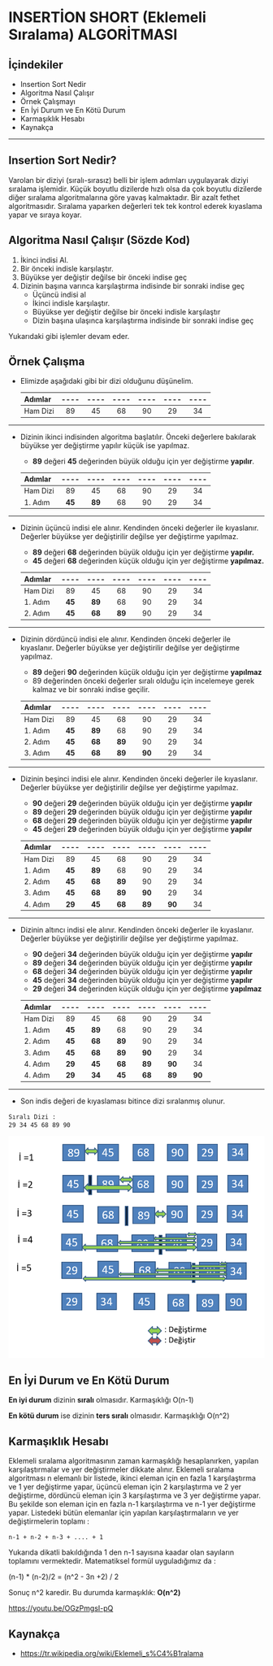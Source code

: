 # INSERTİON SHORT (Eklemeli Sıralama) ALGORİTMASI

## İçindekiler 
- Insertion Sort Nedir
- Algoritma Nasıl Çalışır
- Örnek Çalışmayı 
- En İyi Durum ve En Kötü Durum
- Karmaşıklık Hesabı 
- Kaynakça
---

 ## Insertion Sort Nedir?

Varolan bir diziyi (sıralı-sırasız) belli bir işlem adımları uygulayarak diziyi sıralama işlemidir. Küçük boyutlu dizilerde hızlı olsa da çok boyutlu dizilerde diğer sıralama algoritmalarına göre yavaş kalmaktadır. Bir azalt fethet algoritmasıdır. Sıralama yaparken değerleri tek tek kontrol ederek kıyaslama yapar ve sıraya koyar. 


 ## Algoritma Nasıl Çalışır (Sözde Kod)

1. İkinci indisi Al.
2. Bir önceki indisle karşılaştır. 
3. Büyükse yer değiştir değilse bir önceki indise geç
4. Dizinin başına varınca karşılaştırma indisinde bir sonraki indise geç
    * Üçüncü indisi al
    * İkinci indisle karşılaştır. 
    * Büyükse yer değiştir değilse bir önceki indisle karşılaştır
    * Dizin başına ulaşınca karşılaştırma indisinde bir sonraki indise geç

Yukarıdaki gibi işlemler devam eder. 

 ## Örnek Çalışma


* Elimizde aşağıdaki gibi bir dizi olduğunu düşünelim. 

    | Adımlar   |   ----    |   ----    |   ----    |   ----    |   ----    |   ----    |
    | :---      |   :----:  |   :----:  |   :----:  |   :----:  |   :----:  |   :----:  |
    | Ham Dizi   |   89   |   45   |   68   |   90   |   29   |   34   |

---

* Dizinin ikinci indisinden algoritma başlatılır. Önceki değerlere bakılarak büyükse yer değiştirme yapılır küçük ise  yapılmaz. 

    *   **89** değeri **45** değerinden büyük olduğu için yer değiştirme **yapılır**.

    | Adımlar   |   ----    |   ----    |   ----    |   ----    |   ----    |   ----    |
    | :---      |   :----:  |   :----:  |   :----:  |   :----:  |   :----:  |   :----:  |
    | Ham Dizi   |   89   |   45   |   68   |   90   |   29   |   34   |
    | 1. Adım   |   **45**   |   **89**   |   68   |   90   |   29   |   34   |

---

* Dizinin üçüncü indisi ele alınır. Kendinden önceki değerler ile kıyaslanır. Değerler büyükse yer değiştirilir değilse yer değiştirme yapılmaz. 
    * **89** değeri **68** değerinden büyük olduğu için yer değiştirme **yapılır.** 
    * **45** değeri **68** değerinden küçük olduğu için yer değiştirme **yapılmaz.** 

    | Adımlar   |   ----    |   ----    |   ----    |   ----    |   ----    |   ----    |
    | :---      |   :----:  |   :----:  |   :----:  |   :----:  |   :----:  |   :----:  |
    | Ham Dizi   |   89   |   45   |   68   |   90   |   29   |   34   |
    | 1. Adım   |   **45**   |   **89**   |   68   |   90   |   29   |   34   |
    | 2. Adım   |   **45**   |   **68**   |   **89**   |   90   |   29   |   34   |

---

* Dizinin dördüncü indisi ele alınır. Kendinden önceki değerler ile kıyaslanır. Değerler büyükse yer değiştirilir değilse yer değiştirme yapılmaz. 
    * **89** değeri **90** değerinden küçük olduğu için yer değiştirme **yapılmaz**
    * 89 değerinden önceki değerler sıralı olduğu için incelemeye gerek kalmaz ve bir sonraki indise geçilir.

    | Adımlar   |   ----    |   ----    |   ----    |   ----    |   ----    |   ----    |
    | :---      |   :----:  |   :----:  |   :----:  |   :----:  |   :----:  |   :----:  |
    | Ham Dizi   |   89   |   45   |   68   |   90   |   29   |   34   |
    | 1. Adım   |   **45**   |   **89**   |   68   |   90   |   29   |   34   |
    | 2. Adım   |   **45**   |   **68**   |   **89**   |   90   |   29   |   34   |
    | 3. Adım   |   **45**   |   **68**   |   **89**   |   **90**   |   29   |   34   |
---
    
    
* Dizinin beşinci indisi ele alınır. Kendinden önceki değerler ile kıyaslanır. Değerler büyükse yer değiştirilir değilse yer değiştirme yapılmaz. 
    * **90** değeri **29** değerinden büyük olduğu için yer değiştirme **yapılır**
    * **89** değeri **29** değerinden büyük olduğu için yer değiştirme **yapılır**
    * **68** değeri **29** değerinden büyük olduğu için yer değiştirme **yapılır**
    * **45** değeri **29** değerinden büyük olduğu için yer değiştirme **yapılır**

    | Adımlar   |   ----    |   ----    |   ----    |   ----    |   ----    |   ----    |
    | :---      |   :----:  |   :----:  |   :----:  |   :----:  |   :----:  |   :----:  |
    | Ham Dizi   |   89   |   45   |   68   |   90   |   29   |   34   |
    | 1. Adım   |   **45**   |   **89**   |   68   |   90   |   29   |   34   |
    | 2. Adım   |   **45**   |   **68**   |   **89**   |   90   |   29   |   34   |
    | 3. Adım   |   **45**   |   **68**   |   **89**   |   **90**   |   29   |   34   |
    | 4. Adım   |   **29**   |   **45**   |   **68**   |   **89**   |   **90**   |   34   |
---

* Dizinin altıncı indisi ele alınır. Kendinden önceki değerler ile kıyaslanır. Değerler büyükse yer değiştirilir değilse yer değiştirme yapılmaz. 
    * **90** değeri **34** değerinden büyük olduğu için yer değiştirme **yapılır**
    * **89** değeri **34** değerinden büyük olduğu için yer değiştirme **yapılır**
    * **68** değeri **34** değerinden büyük olduğu için yer değiştirme **yapılır**
    * **45** değeri **34** değerinden büyük olduğu için yer değiştirme **yapılır**
    * **29** değeri **34** değerinden küçük olduğu için yer değiştirme **yapılmaz**

    | Adımlar   |   ----    |   ----    |   ----    |   ----    |   ----    |   ----    |
    | :---      |   :----:  |   :----:  |   :----:  |   :----:  |   :----:  |   :----:  |
    | Ham Dizi   |   89   |   45   |   68   |   90   |   29   |   34   |
    | 1. Adım   |   **45**   |   **89**   |   68   |   90   |   29   |   34   |
    | 2. Adım   |   **45**   |   **68**   |   **89**   |   90   |   29   |   34   |
    | 3. Adım   |   **45**   |   **68**   |   **89**   |   **90**   |   29   |   34   |
    | 4. Adım   |   **29**   |   **45**   |   **68**   |   **89**   |   **90**   |   34   |
    | 4. Adım   |   **29**   |   **34**   |   **45**   |   **68**   |   **89**   |   **90**   |
    
---

* Son indis değeri de kıyaslaması bitince dizi sıralanmış olunur. 

 ```
 Sıralı Dizi :
29 34 45 68 89 90
 ``` 

![img](https://github.com/emre-cakar/Siralama-Algoritmalari/blob/main/01-InsertionSort/Example.png?raw=true)

## En İyi Durum ve En Kötü Durum 

**En iyi durum** dizinin **sıralı** olmasıdır.  Karmaşıklığı O(n-1)

**En kötü durum** ise dizinin **ters sıralı** olmasıdır. Karmaşıklığı O(n^2)

## Karmaşıklık Hesabı

Eklemeli sıralama algoritmasının zaman karmaşıklığı hesaplanırken, yapılan karşılaştırmalar ve yer değiştirmeler dikkate alınır. Eklemeli sıralama algoritması n elemanlı bir listede, ikinci eleman için en fazla 1 karşılaştırma ve 1 yer değiştirme yapar, üçüncü eleman için 2 karşılaştırma ve 2 yer değiştirme, dördüncü eleman için 3 karşılaştırma ve 3 yer değiştirme yapar. Bu şekilde son eleman için en fazla n-1 karşılaştırma ve n-1 yer değiştirme yapar. Listedeki bütün elemanlar için yapılan karşılaştırmaların ve yer değiştirmelerin toplamı : 
 
 ``` 
 n-1 + n-2 + n-3 + .... + 1
```

Yukarıda dikatli bakıldığında 1 den n-1 sayısına kaadar olan sayıların toplamını vermektedir. Matematiksel formül uyguladığımız da :

(n-1) * (n-2)/2 = (n^2 - 3n +2) / 2 

Sonuç n^2 karedir. Bu durumda karmaşıklık: **O(n^2)**

https://youtu.be/OGzPmgsI-pQ

## Kaynakça

* https://tr.wikipedia.org/wiki/Eklemeli_s%C4%B1ralama